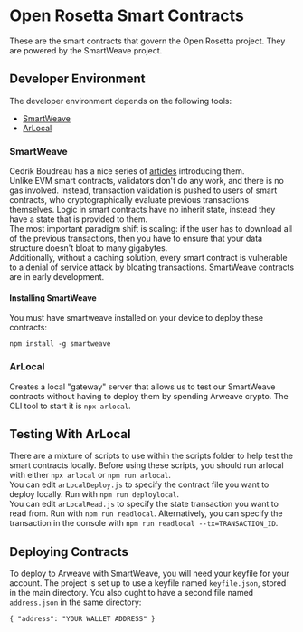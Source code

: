 # Open Rosetta Smart Contracts
These are the smart contracts that govern the Open Rosetta project. They are powered by the SmartWeave project.



## Developer Environment
The developer environment depends on the following tools:
- [SmartWeave](https://github.com/ArweaveTeam/SmartWeave)
- [ArLocal](https://github.com/textury/arlocal)

### SmartWeave
Cedrik Boudreau has a nice series of 
[articles](https://cedriking.medium.com/lets-buidl-smartweave-contracts-6353d22c4561) 
introducing them.  
Unlike EVM smart contracts, validators don't do any work, and there is no gas involved.
Instead, transaction validation is pushed to users of smart contracts, who cryptographically 
evaluate previous transactions themselves. Logic in smart contracts have no inherit state, 
instead they have a state that is provided to them.  
The most important paradigm shift is scaling: if the user has to download all of the previous
transactions, then you have to ensure that your data structure doesn't bloat to many gigabytes.  
Additionally, without a caching solution, every smart contract is vulnerable to a denial of 
service attack by bloating transactions. SmartWeave contracts are in early development.  

#### **Installing SmartWeave**
You must have smartweave installed on your device to deploy these contracts:
```
npm install -g smartweave
```

### ArLocal
Creates a local "gateway" server that allows us to test our SmartWeave contracts without 
having to deploy them by spending Arweave crypto. The CLI tool to start it is `npx arlocal`.

## Testing With ArLocal
There are a mixture of scripts to use within the scripts folder to help test the smart 
contracts locally. Before using these scripts, you should run arlocal with either `npx arlocal`
or `npm run arlocal`.   
You can edit `arLocalDeploy.js` to specify the contract file you want to deploy locally. Run
with `npm run deploylocal`.  
You can edit `arLocalRead.js` to specify the state transaction you want to read from. Run with
`npm run readlocal`. Alternatively, you can specify the transaction in the console with 
`npm run readlocal --tx=TRANSACTION_ID`.  

## Deploying Contracts
To deploy to Arweave with SmartWeave, you will need your keyfile for your account. The
project is set up to use a keyfile named `keyfile.json`, stored in the main directory. You
also ought to have a second file named `address.json` in the same directory:  
```
{ "address": "YOUR WALLET ADDRESS" }
```